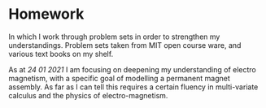 # Homework

In which I work through problem sets in order to strengthen my understandings.
Problem sets taken from MIT open course ware, and various text books on my shelf.

As at _24 01 2021_ I am focusing on deepening my understanding of electro magnetism,
with a specific goal of modelling a permanent magnet assembly. As far as I can
tell this requires a certain fluency in multi-variate calculus and the physics
of electro-magnetism.
